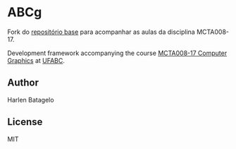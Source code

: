 # ABCg

Fork do [repositório base](https://github.com/hbatagelo/abcg) para acompanhar as aulas da disciplina MCTA008-17.

Development framework accompanying the course [MCTA008-17 Computer Graphics](http://professor.ufabc.edu.br/~harlen.batagelo/cg/) at [UFABC](https://www.ufabc.edu.br/).

## Author

Harlen Batagelo

## License

MIT
